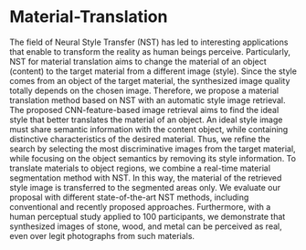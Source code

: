 # Material-Translation
The field of Neural Style Transfer (NST) has led to interesting applications that enable to transform the reality as human beings perceive. Particularly, NST for material translation aims to change the material of an object (content) to the target material from a different image (style). Since the style comes from an object of the target material, the synthesized image quality totally depends on the chosen image. Therefore, we propose a material translation method based on NST with an automatic style image retrieval. The proposed CNN-feature-based image retrieval aims to find the ideal style that better translates the material of an object. An ideal style image must share semantic information with the content object, while containing distinctive characteristics of the desired material. Thus, we refine the search by selecting the most discriminative images from the target material, while focusing on the object semantics by removing its style information. To translate materials to object regions, we combine a real-time material segmentation method with NST. In this way, the material of the retrieved style image is transferred to the segmented areas only. We evaluate our proposal with different state-of-the-art NST methods, including conventional and recently proposed approaches. Furthermore, with a human perceptual study applied to 100 participants, we demonstrate that synthesized images of stone, wood, and metal can be perceived as real, even over legit photographs from such materials.  
